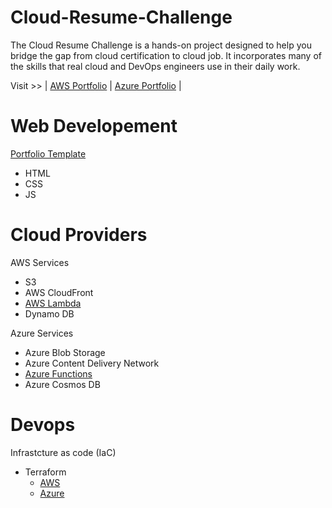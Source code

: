 # Cloud-Resume-Challenge
The Cloud Resume Challenge is a hands-on project designed to help you bridge the gap from cloud certification to cloud job. It incorporates many of the skills that real cloud and DevOps engineers use in their daily work.

Visit >> | [AWS Portfolio](https://d2t49eqsussrlv.cloudfront.net/) | [Azure Portfolio]() |

# Web Developement
[Portfolio Template](website)
  - HTML
  - CSS
  - JS

# Cloud Providers
AWS Services 
  - S3
  - AWS CloudFront
  - [AWS Lambda](AWS/lambda.py)
  - Dynamo DB
  
Azure Services 
  - Azure Blob Storage
  - Azure Content Delivery Network
  - [Azure Functions](Azure/azurefunctions.py)
  - Azure Cosmos DB

# Devops 
Infrastcture as code (IaC)
  - Terraform 
    - [AWS](AWS\main.tf)
    - [Azure](Azure\main.tf) 
